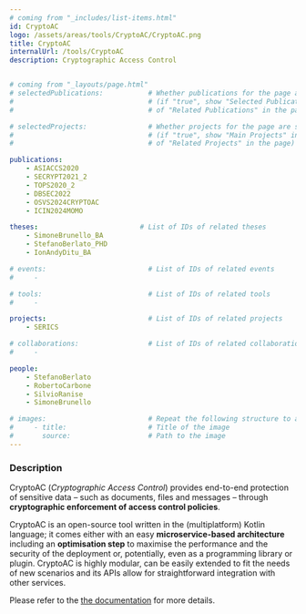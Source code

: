 ```yaml
---
# coming from "_includes/list-items.html"
id: CryptoAC
logo: /assets/areas/tools/CryptoAC/CryptoAC.png
title: CryptoAC
internalUrl: /tools/CryptoAC
description: Cryptographic Access Control


# coming from "_layouts/page.html"
# selectedPublications:           # Whether publications for the page are selected 
#                                 # (if "true", show "Selected Publications" instead  
#                                 # of "Related Publications" in the page)

# selectedProjects:               # Whether projects for the page are selected 
#                                 # (if "true", show "Main Projects" instead  
#                                 # of "Related Projects" in the page)

publications:
    - ASIACCS2020
    - SECRYPT2021_2
    - TOPS2020_2
    - DBSEC2022
    - OSVS2024CRYPTOAC
    - ICIN2024MOMO

theses:                         # List of IDs of related theses
    - SimoneBrunello_BA
    - StefanoBerlato_PHD
    - IonAndyDitu_BA

# events:                         # List of IDs of related events
#     - 

# tools:                          # List of IDs of related tools
#     - 

projects:                         # List of IDs of related projects
    - SERICS

# collaborations:                 # List of IDs of related collaborations
#     - 

people:
    - StefanoBerlato
    - RobertoCarbone
    - SilvioRanise
    - SimoneBrunello

# images:                         # Repeat the following structure to add more images
#     - title:                    # Title of the image
#       source:                   # Path to the image
---
```


### Description

CryptoAC (*Cryptographic Access Control*) provides end-to-end protection of sensitive data – such as documents, files and messages – through **cryptographic enforcement of access control policies**.

CryptoAC is an open-source tool written in the (multiplatform) Kotlin language; it comes either with an easy **microservice-based architecture** including an **optimisation step** to maximise the performance and the security of the deployment or, potentially, even as a programming library or plugin. CryptoAC is highly modular, can be easily extended to fit the needs of new scenarios and its APIs allow for straightforward integration with other services.

Please refer to the [the documentation](https://cryptoac.readthedocs.io/en/latest/index.html) for more details.
